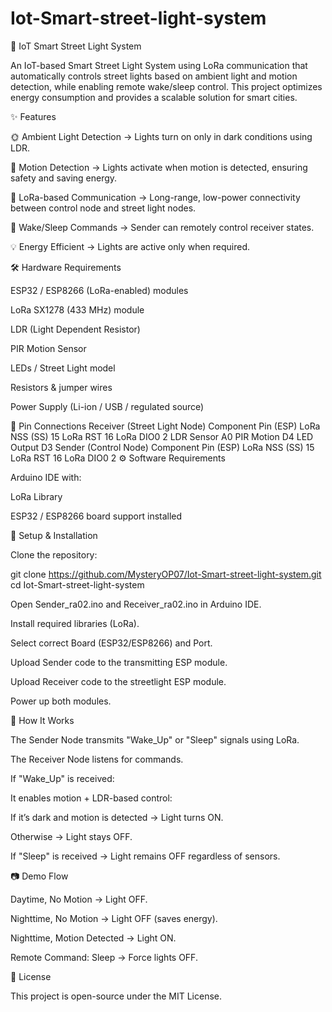 # Iot-Smart-street-light-system

🌃 IoT Smart Street Light System

An IoT-based Smart Street Light System using LoRa communication that automatically controls street lights based on ambient light and motion detection, while enabling remote wake/sleep control. This project optimizes energy consumption and provides a scalable solution for smart cities.

✨ Features

🌞 Ambient Light Detection → Lights turn on only in dark conditions using LDR.

🚶 Motion Detection → Lights activate when motion is detected, ensuring safety and saving energy.

📡 LoRa-based Communication → Long-range, low-power connectivity between control node and street light nodes.

🔄 Wake/Sleep Commands → Sender can remotely control receiver states.

💡 Energy Efficient → Lights are active only when required.

🛠️ Hardware Requirements

ESP32 / ESP8266 (LoRa-enabled) modules

LoRa SX1278 (433 MHz) module

LDR (Light Dependent Resistor)

PIR Motion Sensor

LEDs / Street Light model

Resistors & jumper wires

Power Supply (Li-ion / USB / regulated source)

🔌 Pin Connections
Receiver (Street Light Node)
Component Pin (ESP)
LoRa NSS (SS) 15
LoRa RST 16
LoRa DIO0 2
LDR Sensor A0
PIR Motion D4
LED Output D3
Sender (Control Node)
Component Pin (ESP)
LoRa NSS (SS) 15
LoRa RST 16
LoRa DIO0 2
⚙️ Software Requirements

Arduino IDE with:

LoRa Library

ESP32 / ESP8266 board support installed

🚀 Setup & Installation

Clone the repository:

git clone https://github.com/MysteryOP07/Iot-Smart-street-light-system.git
cd Iot-Smart-street-light-system

Open Sender_ra02.ino and Receiver_ra02.ino in Arduino IDE.

Install required libraries (LoRa).

Select correct Board (ESP32/ESP8266) and Port.

Upload Sender code to the transmitting ESP module.

Upload Receiver code to the streetlight ESP module.

Power up both modules.

📖 How It Works

The Sender Node transmits "Wake_Up" or "Sleep" signals using LoRa.

The Receiver Node listens for commands.

If "Wake_Up" is received:

It enables motion + LDR-based control:

If it’s dark and motion is detected → Light turns ON.

Otherwise → Light stays OFF.

If "Sleep" is received → Light remains OFF regardless of sensors.

📷 Demo Flow

Daytime, No Motion → Light OFF.

Nighttime, No Motion → Light OFF (saves energy).

Nighttime, Motion Detected → Light ON.

Remote Command: Sleep → Force lights OFF.

📜 License

This project is open-source under the MIT License.
